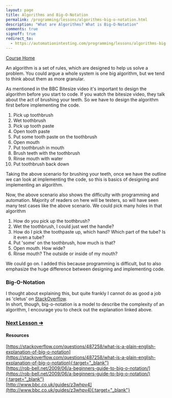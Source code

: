 ```yaml
---
layout: page
title: Algorithms and Big-O-Notation
permalink: /programming/lessons/algorithms-big-o-notation.html
description: "What are Algorithms? What is Big-O-Notation"
comments: true
signoff: true
redirect_to:
  - https://automationintesting.com/programming/lessons/algorithms-big-o-notation.html
---
```

[Course Home](../course)

An algorithm is a set of rules, which are designed to help us solve a problem. You could argue a whole system is one big algorithm, but we tend to think about them as more granular.

As mentioned in the BBC Bitesize video it's important to design the algorithm before you start to code. If you watch the bitesize video, they talk about the act of brushing your teeth. So we have to design the algorithm first before implementing the code.

1. Pick up toothbrush
2. Wet toothbrush
3. Pick up tooth paste
4. Open tooth paste
5. Put some tooth paste on the toothbrush
6. Open mouth
7. Put toothbrush in mouth
8. Brush teeth with the toothbrush
9. Rinse mouth with water
10. Put toothbrush back down

Taking the above scenario for brushing your teeth, once we have the outline we can look at implementing the code, so this is basics of designing and implementing an algorithm.

Now, the above scenario also shows the difficulty with programming and automation. Majority of readers on here will be testers, so will have seen many test cases like the above scenario. We could pick many holes in that algorithm
1. How do you pick up the toothbrush?
2. Wet the toothbrush, I could just wet the handle?
3. How do I pick the toothpaste up, which hand? Which part of the tube? Is it even a tube?
4. Put 'some' on the toothbrush, how much is that?
5. Open mouth. How wide?
6. Rinse mouth? The outside or inside of my mouth?

We could go on. I added this because programming is difficult, but to also emphasize the huge difference between designing and implementing code.

### Big-O-Notation
I thought about explaining this, but quite frankly I cannot do as good a job as 'cletus' on [StackOverflow](https://stackoverflow.com/questions/487258/what-is-a-plain-english-explanation-of-big-o-notation).  
In short, though, big-o-notation is a model to describe the complexity of an algorithm, I encourage you to check out the explanation linked above.

### [Next Lesson &#10132;](../lessons/abstraction)

#### Resources
[https://stackoverflow.com/questions/487258/what-is-a-plain-english-explanation-of-big-o-notation](https://stackoverflow.com/questions/487258/what-is-a-plain-english-explanation-of-big-o-notation){:target="_blank"}  
[https://rob-bell.net/2009/06/a-beginners-guide-to-big-o-notation/](https://rob-bell.net/2009/06/a-beginners-guide-to-big-o-notation/){:target="_blank"}  
[http://www.bbc.co.uk/guides/z3whpv4](http://www.bbc.co.uk/guides/z3whpv4){:target="_blank"}